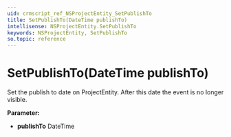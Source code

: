 ```yaml
---
uid: crmscript_ref_NSProjectEntity_SetPublishTo
title: SetPublishTo(DateTime publishTo)
intellisense: NSProjectEntity.SetPublishTo
keywords: NSProjectEntity, SetPublishTo
so.topic: reference
---
```


# SetPublishTo(DateTime publishTo)

Set the publish to date on ProjectEntity. After this date the event is no longer visible.

**Parameter:** 
 - **publishTo** DateTime

